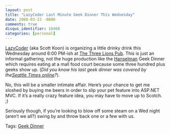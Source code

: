```yaml
---
layout: post
title: "LazyCoder Last Minute Geek Dinner This Wednesday"
date: 2008-03-23 -0800
comments: true
disqus_identifier: 18468
categories: [personal]
---
```

[LazyCoder](http://www.lazycoder.com/weblog/ "LazyCoder") (aka Scott
Koon) is organizing a little drinky drink this Wednesday around 6:00
PM-ish at [The Three Lions
Pub](http://thethreelionspub.com/thethreelionspub.htm "The Three Lions Pub").
This is just an informal gathering, not the huge production like the
[Hanselman](http://hanselman.com/blog/ "Scott Hanselman") Geek Dinner
which requires eating at a mall food court because some three hundred
plus geeks show up. (*Did you know his last geek dinner was covered by
the*[*Seattle Times
online*](http://blog.seattletimes.nwsource.com/brierdudley/2007/09/hanselman_in_town_for_seattle_1.html "Hanselman In Town")*?*).

No, this will be a smaller intimate affair. Here’s your chance to get me
sloshed by buying me beers in order to slip your pet feature into
ASP.NET MVC. If it’s a really crazy feature idea, you may have to move
up to Scotch. ;)

Seriously though, if you’re looking to blow off some steam on a Wed
night (aren’t we all?) swing by and throw back one or a few with us.

Tags: [Geek
Dinner](http://technorati.com/tags/Geek%20Dinner/ "Geek Dinner tag")

